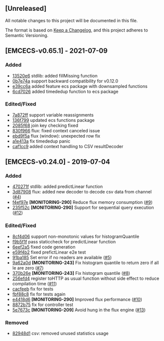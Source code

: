 ## [Unreleased]
All notable changes to this project will be documented in this file.

The format is based on [Keep a Changelog](https://keepachangelog.com/en/1.0.0/), and this project adheres to Semantic Versioning.

## [EMCECS-v0.65.1] - 2021-07-09
### Added
- [13520e6](https://eos2git.cec.lab.emc.com/ECS/flux/commit/13520e695e28ef2036cadfd70d3f1fa3a17f57d0) stdlib: added fillMissing function
- [0b7e74a](https://eos2git.cec.lab.emc.com/ECS/flux/commit/0b7e74a05043034641203d8260fe11cff7345ff8) support backward compatibility for v0.12.0
- [e39cc6a](https://eos2git.cec.lab.emc.com/ECS/flux/commit/e39cc6a605b837d60b2b87deaf60d43a8ecdebce) added feature ecs package with downsampled functions
- [6cd7026](https://eos2git.cec.lab.emc.com/ECS/flux/commit/6cd70260bd84e29638d343b17edc63094daf2f84) added timededup function to ecs package


### Edited/Fixed
- [7a872ff](https://eos2git.cec.lab.emc.com/ECS/flux/commit/7a872ff653d31338d54ddf53a53558fc7b7bc58d) support variable reassignments
- [136f799](https://eos2git.cec.lab.emc.com/ECS/flux/commit/136f7993ead8e0404e9e9fcc7b31aa7b506b9e42) updated ecs functions package
- [2085f68](https://eos2git.cec.lab.emc.com/ECS/flux/commit/2085f68228a7641c607fa0b7f909521c478f32ce) join key checking fixed
- [830f966](https://eos2git.cec.lab.emc.com/ECS/flux/commit/830f966255507be34916e90194d0d9d0019e6496) flux: fixed context canceled issue
- [ebd9f5a](https://eos2git.cec.lab.emc.com/ECS/flux/commit/ebd9f5adb8c0e94eeea389d2ec61602729a94658) flux (window): unexpected row fix
- [a1e413a](https://eos2git.cec.lab.emc.com/ECS/flux/commit/a1e413a48f5bc28b1721d8325bf4d524a297850d) fix timededup panic
- [caf1cc9](https://eos2git.cec.lab.emc.com/ECS/flux/commit/caf1cc92a7e099ea3b95fca88ad7e1eb4d9d6149) added context handling to CSV resultDecoder




## [EMCECS-v0.24.0] - 2019-07-04
### Added
- [470271f](https://eos2git.cec.lab.emc.com/ECS/flux/commit/470271f6fbdf77cdb75ee62a6ddd538ea481abf6) stdlib: added predictLinear function
- [3d87908](https://eos2git.cec.lab.emc.com/ECS/flux/commit/3d879082bd6f78983b46cdb96a6f46e3da128425) flux: added new decoder to decode csv data from channel ([#4](https://eos2git.cec.lab.emc.com/ECS/flux/pull/4))
- [f4ef97e](https://eos2git.cec.lab.emc.com/ECS/flux/commit/f4ef97e7e4ba56ce39dba6a1a464c2889a526b3f) **[MONITORING-290]** Reduce flux memory consumption ([#9](https://eos2git.cec.lab.emc.com/ECS/flux/pull/9))
- [235f52c](https://eos2git.cec.lab.emc.com/ECS/flux/commit/235f52c70544f9d134dd8be7fb3f405f2c95aae5) **[MONITORING-290]** Support for sequential query execution ([#12](https://eos2git.cec.lab.emc.com/ECS/flux/pull/12))
### Edited/Fixed
- [8cf4d06](https://eos2git.cec.lab.emc.com/ECS/flux/commit/8cf4d062c6b9f04faf5554270e1623fe1905fa1d) support non-monotonic values for histogramQuantile
- [f9b5f1f](https://eos2git.cec.lab.emc.com/ECS/flux/commit/f9b5f1f0aac1bf634341eeb1a78c6e1fdda63792) pass staticcheck for predictLinear function
- [6eef2a5](https://eos2git.cec.lab.emc.com/ECS/flux/commit/6eef2a53a0eb746f1adcdab2aee88289260a18a7) fixed code generation
- [e59f4b2](https://eos2git.cec.lab.emc.com/ECS/flux/commit/e59f4b2e16a9c4dda589c7f7a88a708bfde2a359) fixed prefictLinear e2e test
- [91ba185](https://eos2git.cec.lab.emc.com/ECS/flux/commit/91ba18576c3c08b0ca4813810275a45c1c2522f4) Set error if no readers are available ([#5](https://eos2git.cec.lab.emc.com/ECS/flux/pull/5))
- [9a62a0d](https://eos2git.cec.lab.emc.com/ECS/flux/commit/9a62a0dd36e5566805c257b91f27577440fbe81a) **[MONITORING-243]** Fix histogram quantile to return zero if all le are zero ([#7](https://eos2git.cec.lab.emc.com/ECS/flux/pull/7))
- [370b26e](https://eos2git.cec.lab.emc.com/ECS/flux/commit/370b26ebd58a337b67a269c6e06c119994aa80dc) **[MONITORING-243]** Fix histogram quantile ([#8](https://eos2git.cec.lab.emc.com/ECS/flux/pull/8))
- [256efd4](https://eos2git.cec.lab.emc.com/ECS/flux/commit/256efd4f93b3ad8ccbb525256107dc0539b069ca) register toHTTP as usual function without side effect to reduce compilation time ([#11](https://eos2git.cec.lab.emc.com/ECS/flux/pull/11))
- [cacfeeb](https://eos2git.cec.lab.emc.com/ECS/flux/commit/cacfeeb24774206edf1f095d600c04009715170b) fix for tests
- [fbf88c8](https://eos2git.cec.lab.emc.com/ECS/flux/commit/fbf88c89b14179c7e4f045e95b7fc323b4902dae) fix for tests again
- [e4418d6](https://eos2git.cec.lab.emc.com/ECS/flux/commit/e4418d69cc2afd4dcfb9fe0c9191b241ee94fa15) **[MONITORING-290]** Improved flux performance ([#10](https://eos2git.cec.lab.emc.com/ECS/flux/pull/10))
- [8872b75](https://eos2git.cec.lab.emc.com/ECS/flux/commit/8872b75e7fe5cb3d2dec74b93cf579334d15b763) fix for controller test
- [5e7673c](https://eos2git.cec.lab.emc.com/ECS/flux/commit/5e7673c829eb6724ab3a974810745a5a7ca65d71) **[MONITORING-209]** Avoid hung in the flux engine ([#13](https://eos2git.cec.lab.emc.com/ECS/flux/pull/13))
### Removed
- [82948d1](https://eos2git.cec.lab.emc.com/ECS/flux/commit/82948d1aa95b1f08fb7c7c3880471188b3fc41a7)  csv: removed unused statistics usage  